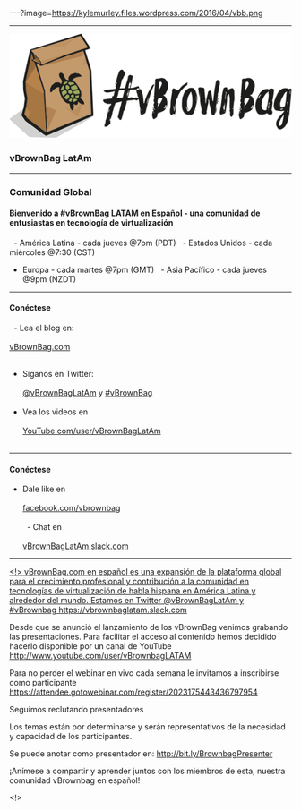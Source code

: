 ---?image=https://kylemurley.files.wordpress.com/2016/04/vbb.png

---
![Logo](https://github.com/kylemurley/vbrownbaglatam/blob/master/VBB_logo_landsc_transp565x209px.png?raw=true)
### vBrownBag LatAm

---
### Comunidad Global 
#### Bienvenido a #vBrownBag LATAM en Español - una comunidad de entusiastas en tecnología de virtualización 

   - América Latina - cada jueves @7pm (PDT)
   - Estados Unidos - cada miércoles @7:30 (CST)
   - Europa  -  cada martes @7pm (GMT)
   - Asia Pacífico  - cada jueves @9pm (NZDT)
---
#### Conéctese 
   - Lea el blog en:<BR></BR> <a href="http://vbrownbag.com" target="_blank">vBrownBag.com</a> <BR></BR>
   - Síganos en Twitter:<BR></BR> <a href="https://Twitter.com/vBrownBagLatAm" target="_blank">@vBrownBagLatAm</a> y <a href="https://twitter.com/search?q=%23vBrownBag" target="_blank">#vBrownBag</a>  <BR></BR>
   - Vea los videos en <BR></BR><a href="https://Youtube.com/user/vBrownBagLatAm" target="_blank">YouTube.com/user/vBrownBagLatAm</a> <BR></BR>

---
#### Conéctese 
   - Dale like en <BR></BR><a href="http://facebook.com/vbrownbag" target="_blank">facebook.com/vbrownbag</a> <BR></BR>
   - Chat en <BR></BR><a href="https://vbrownbaglatam.slack.com/" target="_blank">vBrownBagLatAm.slack.com
---


<!>
vBrownBag.com en español es una expansión de la plataforma global para el crecimiento profesional y contribución a la comunidad en tecnologías de virtualización de habla hispana en América Latina y alrededor del mundo. 
Estamos en Twitter @vBrownBagLatAm y #vBrownbag 
https://vbrownbaglatam.slack.com

Desde que se anunció el lanzamiento de los vBrownBag venimos grabando las presentaciones.
Para facilitar el acceso al contenido hemos decidido hacerlo disponible por un canal de YouTube http://www.youtube.com/user/vBrownbagLATAM 

Para no perder el webinar en vivo cada semana le invitamos a inscribirse como participante https://attendee.gotowebinar.com/register/2023175443436797954

Seguimos reclutando presentadores 

Los temas están por determinarse y serán representativos de la necesidad y capacidad de los participantes.

Se puede anotar como presentador en: http://bit.ly/BrownbagPresenter

¡Anímese a compartir y aprender juntos con los miembros de esta, nuestra comunidad vBrownbag en español!

<!>
